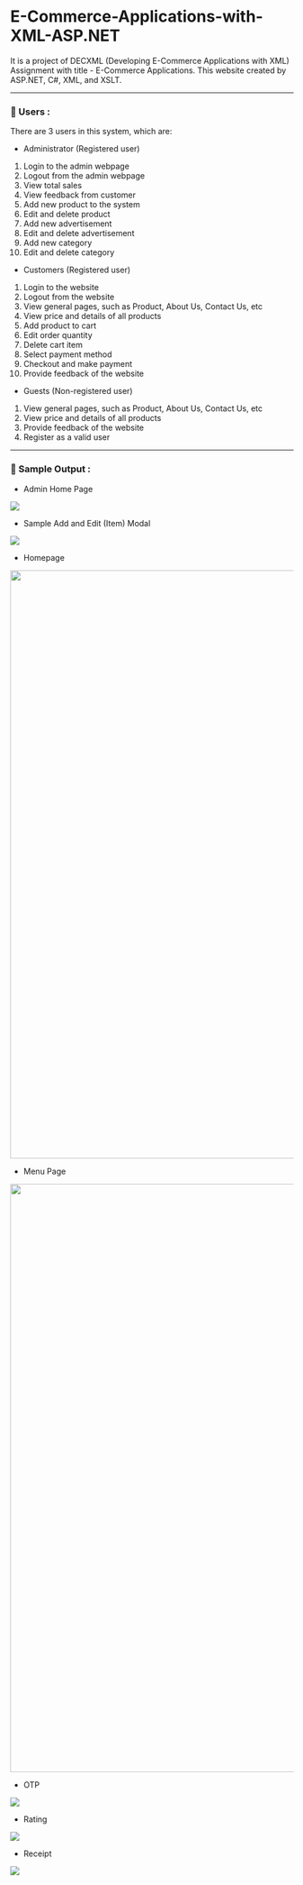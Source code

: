# E-Commerce-Applications-with-XML-ASP.NET


It is a project of DECXML (Developing E-Commerce Applications with XML) Assignment with title - E-Commerce Applications. This website created by ASP.NET, C#, XML, and XSLT.

---

### 👨 Users :

There are 3 users in this system, which are:

-	Administrator (Registered user)

1.	Login to the admin webpage 
2.	Logout from the admin webpage
3.	View total sales
4.	View feedback from customer
5.	Add new product to the system
6.	Edit and delete product
7.	Add new advertisement 
8.	Edit and delete advertisement
9.	Add new category
10.	Edit and delete category
 
- Customers (Registered user)

1.	Login to the website
2.	Logout from the website
3.	View general pages, such as Product, About Us, Contact Us, etc
4.	View price and details of all products
5.	Add product to cart
6.	Edit order quantity
7.	Delete cart item
8.	Select payment method
9.	Checkout and make payment
10.	Provide feedback of the website

- Guests (Non-registered user)

1.	View general pages, such as Product, About Us, Contact Us, etc
2.	View price and details of all products
3.	Provide feedback of the website
4.	Register as a valid user

---

### 🎥 Sample Output :

- Admin Home Page

<img src="https://github.com/AlanTeeWeiLoon/E-Commerce-Applications-with-XML-ASP.NET/blob/main/Image/AdminHome.png" />

- Sample Add and Edit (Item) Modal

<img src="https://github.com/AlanTeeWeiLoon/Online-Hawker/blob/main/Image/AddEditModal.png" />

- Homepage

<img src="https://github.com/AlanTeeWeiLoon/Online-Hawker/blob/main/Image/Homepage.jpg" width="650" height="1044" />

- Menu Page

<img src="https://github.com/AlanTeeWeiLoon/Online-Hawker/blob/main/Image/Menu.jpg" width="650" height="1044" />

- OTP

<img src="https://github.com/AlanTeeWeiLoon/Online-Hawker/blob/main/Image/OTP.png" />

- Rating

<img src="https://github.com/AlanTeeWeiLoon/Online-Hawker/blob/main/Image/Rating.png" />

- Receipt

<img src="https://github.com/AlanTeeWeiLoon/Online-Hawker/blob/main/Image/Receipt.png" />

